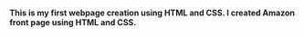 <h4>This is my first webpage creation using HTML and CSS. I created Amazon front page using HTML and CSS.</h4>
